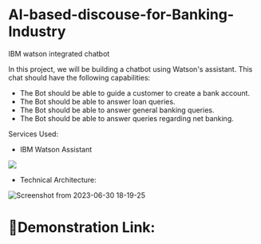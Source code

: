 # AI-based-discouse-for-Banking-Industry

IBM watson integrated chatbot


In this project, we will be building a chatbot using Watson's assistant. This chat should have the following capabilities:

* The Bot should be able to guide a customer to create a bank account.
* The Bot should be able to answer loan queries.
* The Bot should be able to answer general banking queries.
* The Bot should be able to answer queries regarding net banking.



Services Used:

* IBM Watson Assistant

![](https://lh6.googleusercontent.com/0B4k1RVldfZHHr6OVmOLOWpKWsIfOwjIXg8KGiT4EUVLluT2dTtmgq4Do_2w32RGfz0-kq89THNi8K85_shN66J0fPtPMI9BALne7zaNFrmhy99hdsfBe5lC0ZsGgRQnkaQZblys)

* Technical Architecture:

![Screenshot from 2023-06-30 18-19-25](https://github.com/bhavana-pn/AI-Based-Discourse-For-Banking-industry/assets/93568726/bd6ff6d7-a550-4404-8672-4f2e0c25566d)


# 🔗Demonstration Link:

[https://drive.google.com/file/d/1qTGJntOfKcLy7nPTA84PCuL5C4OcZxx8/view?usp=sharing]: # 'Click'


